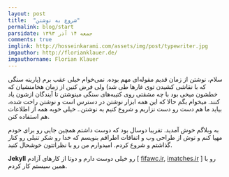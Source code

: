 ```yaml
---
layout: post
title:  "شروع به نوشتن"
permalink: blog/start
parsidate: جمعه ۱۴ آذر ۱۳۹۳
comments: true
imglink: http://hosseinkarami.com/assets/img/post/typewriter.jpg
imgauthor: http://florianklauer.de/
imgauthorname: Florian Klauer
---
```


سلام، نوشتن از زمان قدیم مقوله‌ای مهم بوده. نمی‌خوام خیلی عقب برم (پارینه سنگی که با نقاشی کشیدن توی غارها طی شد) ولی فرض کنین از زمان هخامنشیان که خطشون میخی بود با چه مشقتی روی کتیبه‌های سنگی مینوشتن تا آیندگان ازشون یاد کنند.
میخوام بگم حالا که این همه ابزار نوشتن در دسترس است و نوشتن راحت شده، بیاید ما هم دست رو دست نزاریم و شروع کنیم به نوشتن.. خیلی خوبه همه از اطلاعات هم استفاده کنن.

به وبلاگم خوش آمدید.
تقریبا دوسال بود که دوست داشتم همچین جایی رو برای خودم مهیا کنم و توش از طراحی وب و اتفاقات اطرافم بنویسم که خدا رو شکر تنبلی رو کنار گذاشتم و شروع کردم. امیدوارم من رو با نظراتتون خوشحال کنید.

<span>**Jekyll**</span>  رو خیلی دوست دارم و دوتا از کارهای آزادم [ [fifawc.ir][fifawc], [imatches.ir][imatches] ] رو با همین سیستم کار کردم.




[fastshell]: http://tooaamiri.github.io/fastshell/
[jekyll]: http://jekyllrb.com/
[fifawc]: http://fifawc.ir/
[imatches]: http://imatches.ir/

[frontend]: http://front-end.ir/webdesign/why-i-have-chosen-jekyll/
[Gulp]: http://gulpjs.com/
[docs]: https://github.com/toobaamiri/fastshell/blob/master/docs/DOCS.md
[saleh]: https://twitter.com/zoghal